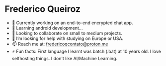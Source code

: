 # Frederico Queiroz
- 🔭 Currently working on an end-to-end encrypted chat app.
- 🌱 Learning android development...
- 👯 Looking to collaborate on small to medium projects.
- 🤔 I’m looking for help with studying on Europe or USA.
- 📫 Reach me at: fredericoqcontato@proton.me
- ⚡ Fun facts: First language I learnt was batch (.bat) at 10 years old. I love selfhosting things. I don't like AI/Machine Learning.
